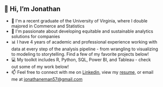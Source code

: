 👋 Hi, I’m Jonathan
-  
- 🏫 I'm a recent graduate of the University of Virginia, where I double majored in Commerce and Statistics
- 👀 I'm passionate about developing equitable and sustainable analytics solutions for companies
- 📊 I have 4 years of academic and professional experience working with data at every step of the analysis pipeline - from wrangling to visualizing to modeling to storytelling. Find a few of my favorite projects below!
- 💻 My toolkit includes R, Python, SQL, Power BI, and Tableau - check out some of my work below!
- 📫 Feel free to connect with me on [Linkedin](https://www.linkedin.com/in/jonathan-eman-697269169/), view my [resume](https://github.com/jonathan-eman/jonathan-eman/blob/main/Jonathan%20Eman%20Resume.pdf), or email me at jonathaneman57@gmail.com

<!---
jonathan-eman/jonathan-eman is a ✨ special ✨ repository because its `README.md` (this file) appears on your GitHub profile.
You can click the Preview link to take a look at your changes.
--->
